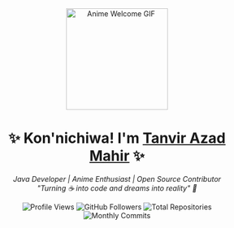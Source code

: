 <!-- Header with Anime GIF -->
<div align="center">
  <img src="https://media.giphy.com/media/v1.Y2lkPTc5MGI3NjExcDZtY2M2d3R0bWx0Z3B4Y3FjYzV6cGJmY2R6eWx4eWZ5a2V5dCZlcD12MV9pbnRlcm5hbF9naWZfYnlfaWQmY3Q9cw/xT5LMHxhOfscxPfIfm/giphy.gif" width="200" height="200" alt="Anime Welcome GIF"/>
  
  <!-- Animated Typing Text -->
  <h1>✨ Kon'nichiwa! I'm <a href="https://tanvir-azad-mahir.github.io/Portfolio/">Tanvir Azad Mahir</a> ✨</h1>
  
  <!-- Subtitle with emojis -->
  <p>
    <em>
      Java Developer | Anime Enthusiast | Open Source Contributor<br/>
      "Turning ☕ into code and dreams into reality" 🚀
    </em>
  </p>
  
  <!-- Dynamic Badges -->
  <p>
    <img src="https://komarev.com/ghpvc/?username=yourusername&color=ff69b4&style=flat-square" alt="Profile Views"/>
    <img src="https://img.shields.io/github/followers/yourusername?label=Follow&style=social" alt="GitHub Followers"/>
    <img src="https://badges.pufler.dev/repos/yourusername?color=blueviolet" alt="Total Repositories"/>
    <img src="https://badges.pufler.dev/commits/monthly/Tanvir-Azad-Mahir" alt="Monthly Commits"/>
  </p>
  <!-- Add a coding activity graph -->

</div>

